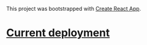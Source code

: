 This project was bootstrapped with [Create React App](https://github.com/facebook/create-react-app).

# [Current deployment](http://irlgabriel.github.io/portfolio)